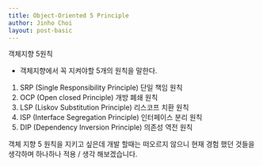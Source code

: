```yaml
---
title: Object-Oriented 5 Principle
author: Jinho Choi
layout: post-basic
---
```

객체지향 5원칙

- 객체지향에서 꼭 지켜야할 5개의 원칙을 말한다.

1. SRP (Single Responsibility Principle) 단일 책임 원칙
2. OCP (Open closed Principle) 개방 폐쇄 원칙
3. LSP (Liskov Substitution Principle) 리스코프 치환 원칙
4. ISP (Interface Segregation Principle) 인터페이스 분리 원칙
5. DIP (Dependency Inversion Principle) 의존성 역전 원칙

객체 지향 5 원칙을 지키고 싶은데 개발 할때는 떠오르지 않으니 현재 경험 했던 것들을 생각하며
하나하나 적용 / 생각 해보겠습니다.